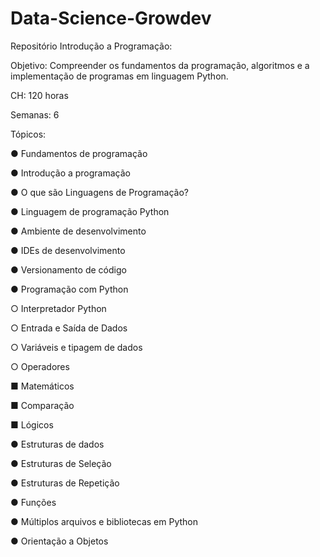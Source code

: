 # Data-Science-Growdev
 Repositório Introdução a Programação:

Objetivo: Compreender os fundamentos da
programação, algoritmos e a implementação de
programas em linguagem Python.

CH: 120 horas

Semanas: 6

Tópicos:

● Fundamentos de programação

● Introdução a programação

● O que são Linguagens de Programação?

● Linguagem de programação Python

● Ambiente de desenvolvimento

● IDEs de desenvolvimento

● Versionamento de código

● Programação com Python

○ Interpretador Python

○ Entrada e Saída de Dados

○ Variáveis e tipagem de dados

○ Operadores

■ Matemáticos

■ Comparação

■ Lógicos

● Estruturas de dados

● Estruturas de Seleção

● Estruturas de Repetição

● Funções

● Múltiplos arquivos e bibliotecas em Python

● Orientação a Objetos

